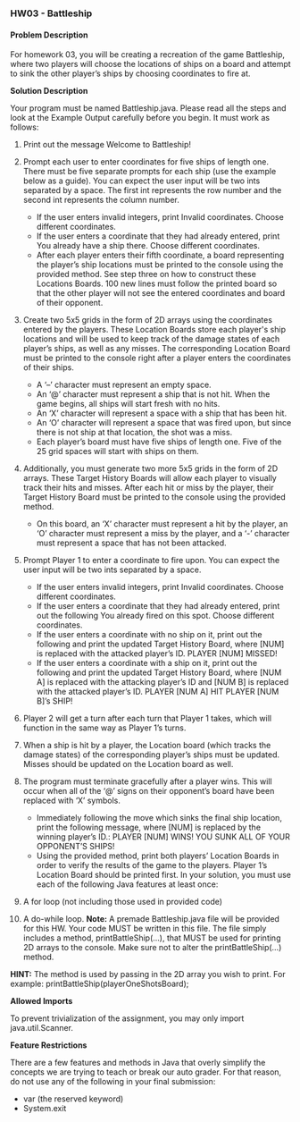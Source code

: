 ### HW03 - Battleship

#### **Problem Description**

For homework 03, you will be creating a recreation of the game Battleship, where two players will choose the locations of ships on a board and attempt to sink the other player’s ships by choosing coordinates to fire at.


**Solution Description**

Your program must be named Battleship.java. Please read all the steps and look at the Example Output carefully before you begin. It must work as follows:

1. Print out the message Welcome to Battleship!
2. Prompt each user to enter coordinates for five ships of length one. There must be five separate prompts for each ship (use the example below as a guide). You can expect the user input will be two ints separated by a space. The first int represents the row number and the second int represents the column number.
    * If the user enters invalid integers, print
    Invalid coordinates. Choose different coordinates.
    * If the user enters a coordinate that they had already entered, print
    You already have a ship there. Choose different coordinates.
    * After each player enters their fifth coordinate, a board representing the player’s ship locations must be printed to the console using the provided method. See step three on how to construct these Locations Boards.
    100 new lines must follow the printed board so that the other player will not see the entered coordinates and board of their opponent.
3. Create two 5x5 grids in the form of 2D arrays using the coordinates entered by the players. These Location Boards store each player's ship locations and will be used to keep track of the damage states of each player’s ships, as well as any misses. The corresponding Location Board must be printed to the console right after a player enters the coordinates of their ships.
    * A ‘–’ character must represent an empty space.
    * An ‘@’ character must represent a ship that is not hit. When the game begins, all ships will start fresh with no hits.
    * An ‘X’ character will represent a space with a ship that has been hit.
    * An ‘O’ character will represent a space that was fired upon, but since there is not ship at that location, the shot was a miss.
    * Each player’s board must have five ships of length one. Five of the 25 grid spaces will start with ships on them.
4. Additionally, you must generate two more 5x5 grids in the form of 2D arrays. These Target History Boards will allow each player to visually track their hits and misses. After each hit or miss by the player, their Target History Board must be printed to the console using the provided method.
    * On this board, an ‘X’ character must represent a hit by the player, an ‘O’ character must represent a miss by the player, and a ‘-’ character must represent a space that has not been attacked.
5. Prompt Player 1 to enter a coordinate to fire upon. You can expect the user input will be two ints separated by a space.
    * If the user enters invalid integers, print
    Invalid coordinates. Choose different coordinates.
    * If the user enters a coordinate that they had already entered, print out the following
    You already fired on this spot. Choose different coordinates.
    * If the user enters a coordinate with no ship on it, print out the following and print the updated Target History Board, where [NUM] is replaced with the attacked player’s ID.
    PLAYER [NUM] MISSED!
    * If the user enters a coordinate with a ship on it, print out the following and print the updated Target History Board, where [NUM A] is replaced with the attacking player’s ID and [NUM B] is replaced with the attacked player’s ID.
    PLAYER [NUM A] HIT PLAYER [NUM B]’s SHIP!
6. Player 2 will get a turn after each turn that Player 1 takes, which will function in the same way as Player 1’s turns.
7. When a ship is hit by a player, the Location board (which tracks the damage states) of the corresponding player’s ships must be updated. Misses should be updated on the Location board as well.
8. The program must terminate gracefully after a player wins. This will occur when all of the ‘@’ signs on their opponent’s board have been replaced with ‘X’ symbols.
    * Immediately following the move which sinks the final ship location, print the following message, where [NUM] is replaced by the winning player’s ID.:
    PLAYER [NUM] WINS! YOU SUNK ALL OF YOUR OPPONENT’S SHIPS!
    * Using the provided method, print both players’ Location Boards in order to verify the results of the game to the players. Player 1’s Location Board should be printed first.
In your solution, you must use each of the following Java features at least once:

1. A for loop (not including those used in provided code)
2. A do-while loop.
**Note:** A premade Battleship.java file will be provided for this HW. Your code MUST be written in this file. The file simply includes a method, printBattleShip(…), that MUST be used for printing 2D arrays to the console. Make sure not to alter the printBattleShip(…) method.

**HINT:** The method is used by passing in the 2D array you wish to print. For example:
printBattleShip(playerOneShotsBoard);

**Allowed Imports**

To prevent trivialization of the assignment, you may only import java.util.Scanner.


**Feature Restrictions**

There are a few features and methods in Java that overly simplify the concepts we are trying to teach or break our auto grader. For that reason, do not use any of the following in your final submission:

* var (the reserved keyword)
* System.exit
